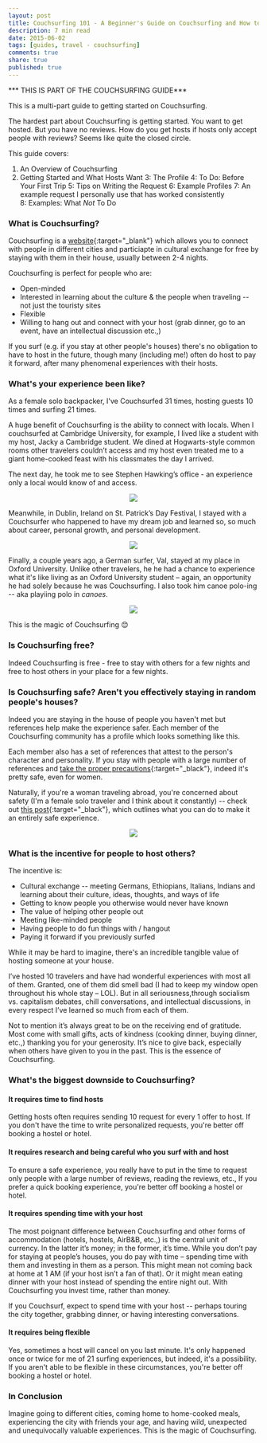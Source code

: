 ```yaml
---
layout: post
title: Couchsurfing 101 - A Beginner's Guide on Couchsurfing and How to Couchsurf
description: 7 min read
date: 2015-06-02
tags: [guides, travel - couchsurfing]
comments: true
share: true
published: true
---
```


*** THIS IS PART OF THE COUCHSURFING GUIDE*** 

This is a multi-part guide to getting started on Couchsurfing.

The hardest part about Couchsurfing is getting started. You want to get hosted. But you have no reviews. How do you get hosts if hosts only accept people with reviews? Seems like quite the closed circle.

This guide covers: 
1. An Overview of Couchsurfing 
2. Getting Started and What Hosts Want
3: The Profile
4: To Do: Before Your First Trip
5: Tips on Writing the Request
6: Example Profiles 
7: An example request I personally use that has worked consistently
8: Examples: What *Not* To Do

### What is Couchsurfing? 

Couchsurfing is a [website](couchsurfing.com){:target="_blank"} which allows you to connect with people in different cities and particiapte in cultural exchange for free by staying with them in their house, usually between 2-4 nights. 

Couchsurfing is perfect for people who are:
* Open-minded
* Interested in learning about the culture & the people when traveling -- not just the touristy sites
* Flexible 
* Willing to hang out and connect with your host (grab dinner, go to an event, have an intellectual discussion etc.,)

If you surf (e.g. if you stay at other people's houses) there's no obligation to have to host in the future, though many (including me!) often do host to pay it forward, after many phenomenal experiences with their hosts. 

### What's your experience been like? 

As a female solo backpacker, I've Couchsurfed 31 times, hosting guests 10 times and surfing 21 times. 

A huge benefit of Couchsurfing is the ability to connect with locals. When I couchsurfed at  Cambridge University, for example, I lived like a student with my host, Jacky a Cambridge student. We dined at Hogwarts-style common rooms other travelers couldn’t access and my host even treated me to a giant home-cooked feast with his classmates the day I arrived.

The next day, he took me to see Stephen Hawking’s office - an experience only a local would know of and access. 

<p align="center">
  <img src="/images/hawking.jpg">
</p>

Meanwhile, in Dublin, Ireland on St. Patrick’s Day Festival, I stayed with a Couchsurfer who happened to have my dream job and learned so, so much about career, personal growth, and personal development.

<p align="center">
  <img src="/images/cs-ireland.jpg">
</p>

Finally, a couple years ago, a German surfer, Val, stayed at my place in Oxford University.
Unlike other travelers, he he had a chance to experience what it's like living as an Oxford University student – again, an opportunity he had solely because he was Couchsurfing. I also took him canoe polo-ing -- aka playiing polo in *canoes*.

<p align="center">
  <img src="/images/cs-canoe.jpg">
</p>

This is the magic of Couchsurfing 😊

### Is Couchsurfing free?

Indeed Couchsurfing is free - free to stay with others for a few nights and free to host others in your place for a few nights. 

### Is Couchsurfing safe? Aren't you effectively staying in random people's houses? 

Indeed you are staying in the house of people you haven't met but references help make the experience safer. Each member of the Couchsurfing community has a profile which looks something like this. 

Each member also has a set of references that attest to the person's character and personality. If you stay with people with a large number of references and [take the proper precautions](http://www.nehakay.com/2015-06-02/couchsurfing-isnt-couchsurfing-dangerous-for-women/){:target="_black"}, indeed it's pretty safe, even for women. 

Naturally, if you're a woman traveling abroad, you're concerned about safety (I'm a female solo traveler and I think about it constantly) -- check out [this post](http://www.nehakay.com/2015-06-02/couchsurfing-isnt-couchsurfing-dangerous-for-women/){:target="_black"}, which outlines what you can do to make it an entirely safe experience.

<p align="center">
  <img src="/images/cs-references.jpg">
</p>

### What is the incentive for people to host others?

The incentive is:
* Cultural exchange -- meeting Germans, Ethiopians, Italians, Indians and learning about their culture, ideas, thoughts, and ways of life
* Getting to know people you otherwise would never have known
* The value of helping other people out
* Meeting like-minded people 
* Having people to do fun things with / hangout
* Paying it forward if you previously surfed 

While it may be hard to imagine, there's an incredible tangible value of hosting someone at your house. 

I’ve hosted 10 travelers and have had wonderful experiences with most all of them. Granted, one of them did smell bad (I had to keep my window open throughout his whole stay – LOL). But in all seriousness,through socialism vs. capitalism debates, chill conversations, and intellectual discussions, in every respect I’ve learned so much from each of them. 

Not to mention it’s always great to be on the receiving end of gratitude. Most come with small gifts, acts of kindness (cooking dinner, buying dinner, etc.,) thanking you for your generosity. It’s nice to give back, especially when others have given to you in the past. This is the essence of Couchsurfing.

### What's the biggest downside to Couchsurfing?

#### It requires time to find hosts 

Getting hosts often requires sending 10 request for every 1 offer to host. If you don't have the time to write personalized requests, you're better off booking a hostel or hotel. 

#### It requires research and being careful who you surf with and host

To ensure a safe experience, you really have to put in the time to request only people with a large number of reviews, reading the reviews, etc., If you prefer a quick booking experience, you're better off booking a hostel or hotel. 

#### It requires spending time with your host

The most poignant difference between Couchsurfing and other forms of accommodation (hotels, hostels, AirB&B, etc.,) is the central unit of currency. In the latter it’s money; in the former, it’s time. While you don’t pay for staying at people’s houses, you do pay with time – spending time with them and investing in them as a person. This might mean not coming back at home at 1 AM (if your host isn’t a fan of that). Or it might mean eating dinner with your host instead of spending the entire night out. With Couchsurfing you invest time, rather than money.

If you Couchsurf, expect to spend time with your host -- perhaps touring the city together, grabbing dinner, or having interesting conversations. 

#### It requires being flexible

Yes, sometimes a host will cancel on you last minute. It's only happened once or twice for me of 21 surfing experiences, but indeed, it's a possibility. If you aren't able to be flexible in these circumstances, you're better off booking a hostel or hotel. 

### In Conclusion

Imagine going to different cities, coming home to home-cooked meals, experiencing the city with friends your age, and having wild, unexpected and unequivocally valuable experiences.  This is the magic of Couchsurfing.

